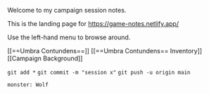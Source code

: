 Welcome to my campaign session notes.

This is the landing page for https://game-notes.netlify.app/

Use the left-hand menu to browse around.

[[==Umbra Contundens==]]
[[==Umbra Contundens== Inventory]]
[[Campaign Background]]

`git add *`
`git commit -m "session x"`
`git push -u origin main`

```statblock
monster: Wolf
```




